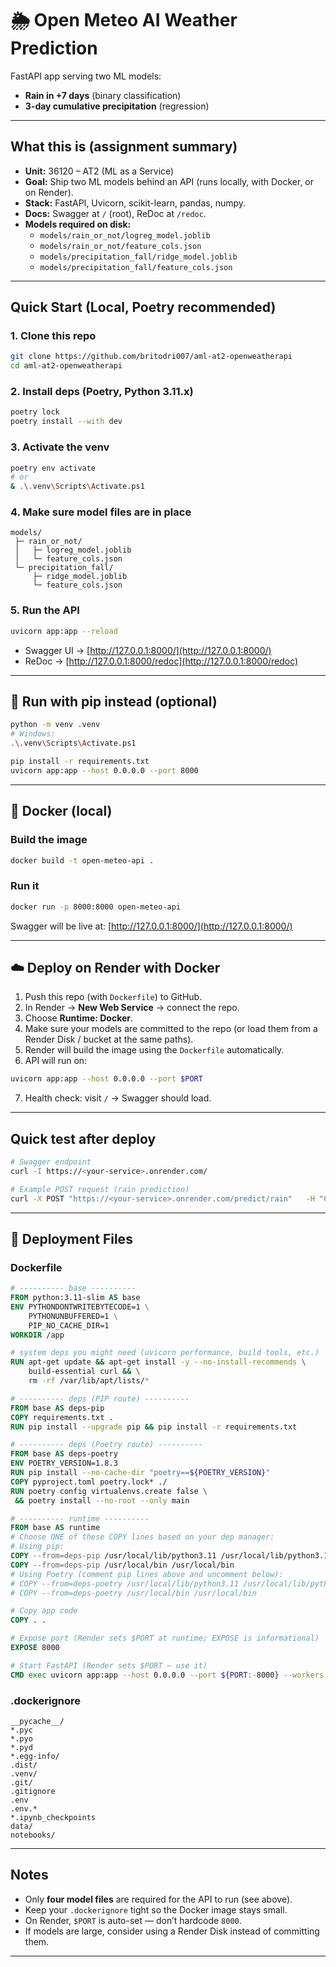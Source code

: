 # 🌦️ Open Meteo AI Weather Prediction

FastAPI app serving two ML models:  
- **Rain in +7 days** (binary classification)  
- **3-day cumulative precipitation** (regression)

---

## What this is (assignment summary)

- **Unit:** 36120 – AT2 (ML as a Service)  
- **Goal:** Ship two ML models behind an API (runs locally, with Docker, or on Render).  
- **Stack:** FastAPI, Uvicorn, scikit-learn, pandas, numpy.  
- **Docs:** Swagger at `/` (root), ReDoc at `/redoc`.  
- **Models required on disk:**  
  - `models/rain_or_not/logreg_model.joblib`  
  - `models/rain_or_not/feature_cols.json`  
  - `models/precipitation_fall/ridge_model.joblib`  
  - `models/precipitation_fall/feature_cols.json`

---

## Quick Start (Local, Poetry recommended)

### 1. Clone this repo
```bash
git clone https://github.com/britodri007/aml-at2-openweatherapi
cd aml-at2-openweatherapi
```

### 2. Install deps (Poetry, Python 3.11.x)
```bash
poetry lock
poetry install --with dev
```

### 3. Activate the venv
```bash
poetry env activate
# or
& .\.venv\Scripts\Activate.ps1
```

### 4. Make sure model files are in place
```
models/
 ├─ rain_or_not/
 │   ├─ logreg_model.joblib
 │   └─ feature_cols.json
 └─ precipitation_fall/
     ├─ ridge_model.joblib
     └─ feature_cols.json
```

### 5. Run the API
```bash
uvicorn app:app --reload
```

- Swagger UI → [http://127.0.0.1:8000/](http://127.0.0.1:8000/)  
- ReDoc → [http://127.0.0.1:8000/redoc](http://127.0.0.1:8000/redoc)

---

## 🐍 Run with pip instead (optional)

```bash
python -m venv .venv
# Windows:
.\.venv\Scripts\Activate.ps1

pip install -r requirements.txt
uvicorn app:app --host 0.0.0.0 --port 8000
```

---

## 🐳 Docker (local)

### Build the image
```bash
docker build -t open-meteo-api .
```

### Run it
```bash
docker run -p 8000:8000 open-meteo-api
```

Swagger will be live at: [http://127.0.0.1:8000/](http://127.0.0.1:8000/)

---

## ☁️ Deploy on Render with Docker

1. Push this repo (with `Dockerfile`) to GitHub.  
2. In Render → **New Web Service** → connect the repo.  
3. Choose **Runtime: Docker**.  
4. Make sure your models are committed to the repo (or load them from a Render Disk / bucket at the same paths).  
5. Render will build the image using the `Dockerfile` automatically.  
6. API will run on:
```bash
uvicorn app:app --host 0.0.0.0 --port $PORT
```
7. Health check: visit `/` → Swagger should load.  

---

## Quick test after deploy

```bash
# Swagger endpoint
curl -I https://<your-service>.onrender.com/

# Example POST request (rain prediction)
curl -X POST "https://<your-service>.onrender.com/predict/rain"   -H "Content-Type: application/json"   -d @sample_rain.json
```

---

## 🔧 Deployment Files

### Dockerfile
```dockerfile
# ---------- base ----------
FROM python:3.11-slim AS base
ENV PYTHONDONTWRITEBYTECODE=1 \
    PYTHONUNBUFFERED=1 \
    PIP_NO_CACHE_DIR=1
WORKDIR /app

# system deps you might need (uvicorn performance, build tools, etc.)
RUN apt-get update && apt-get install -y --no-install-recommends \
    build-essential curl && \
    rm -rf /var/lib/apt/lists/*

# ---------- deps (PIP route) ----------
FROM base AS deps-pip
COPY requirements.txt .
RUN pip install --upgrade pip && pip install -r requirements.txt

# ---------- deps (Poetry route) ----------
FROM base AS deps-poetry
ENV POETRY_VERSION=1.8.3
RUN pip install --no-cache-dir "poetry==${POETRY_VERSION}"
COPY pyproject.toml poetry.lock* ./
RUN poetry config virtualenvs.create false \
 && poetry install --no-root --only main

# ---------- runtime ----------
FROM base AS runtime
# Choose ONE of these COPY lines based on your dep manager:
# Using pip:
COPY --from=deps-pip /usr/local/lib/python3.11 /usr/local/lib/python3.11
COPY --from=deps-pip /usr/local/bin /usr/local/bin
# Using Poetry (comment pip lines above and uncomment below):
# COPY --from=deps-poetry /usr/local/lib/python3.11 /usr/local/lib/python3.11
# COPY --from=deps-poetry /usr/local/bin /usr/local/bin

# Copy app code
COPY . .

# Expose port (Render sets $PORT at runtime; EXPOSE is informational)
EXPOSE 8000

# Start FastAPI (Render sets $PORT — use it)
CMD exec uvicorn app:app --host 0.0.0.0 --port ${PORT:-8000} --workers 2
```

### .dockerignore
```dockerignore
__pycache__/
*.pyc
*.pyo
*.pyd
*.egg-info/
.dist/
.venv/
.git/
.gitignore
.env
.env.*
*.ipynb_checkpoints
data/
notebooks/
```

---

##  Notes

- Only **four model files** are required for the API to run (see above).  
- Keep your `.dockerignore` tight so the Docker image stays small.  
- On Render, `$PORT` is auto-set — don’t hardcode `8000`.  
- If models are large, consider using a Render Disk instead of committing them.  

---
